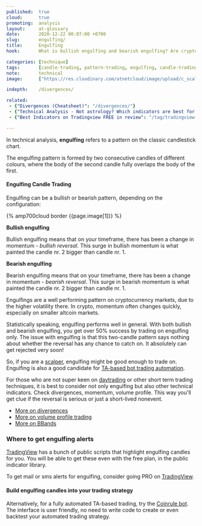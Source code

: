 ```yaml
---
published:  true
cloud:      true
promoting:  analysis
layout:     at-glossary
date:       2020-12-22 00:07:00 +0700
slug:       engulfing/
title:      Engulfing
hook:       What is bullish engulfing and bearish engulfing? Are cryptocurrencies good markets to trade on engulfing?

categories: [technique]
tags:       [candle-trading, pattern-trading, engulfing, candle-trading, technical-analysis, tradingview, bitfinex]
note:       technical
image:      ["https://res.cloudinary.com/atnetcloud/image/upload/c_scale,h_360,w_700/v1608748339/atnet/_glossary/aaron-burden-YIkhLVA4PdE-unsplash_prriyc.jpg", "https://res.cloudinary.com/atnetcloud/image/upload/c_lpad,h_360,w_700/v1608748225/atnet/_glossary/engulfing_g5qpan.jpg"]

indepth:    /divergences/

related:
 - {"Divergences (Cheatsheet)": "/divergences/"}
 - {"Technical Analysis - Not astrology? Which indicators are best for crypto trading": "/technical-analysis/"}
 - {"Best Indicators on Tradingview FREE in review": "/tag/tradingview-script-review/"}

---
```


In technical analysis, **engulfing** refers to a pattern on the classic candlestick chart.

The engulfing pattern is formed by two consecutive candles of different colours, where the body of the second candle fully overlaps the body of the first.

<!--more-->

#### Engulfing Candle Trading

Engulfing can be a bullish or bearish pattern, depending on the configuration:

{% amp700cloud border {{page.image[1]}} %}

**Bullish engulfing**

Bullish engulfing means that on your timeframe, there has been a change in momentum - *bullish reversal*. This surge in bullish momentum is what painted the candle nr. 2 bigger than candle nr. 1.

**Bearish engulfing**

Bearish engulfing means that on your timeframe, there has been a change in momentum - *bearish reversal*. This surge in bearish momentum is what painted the candle nr. 2 bigger than candle nr. 1.

Engulfings are a well performing pattern on cryptocurrency markets, due to the higher volatility there. In crypto, momentum often changes quickly, especially on smaller altcoin markets.

Statistically speaking, engulfing performs well in general. With both bullish and bearish engulfing, you get over 50% success by trading on engulfing only. The issue with engulfing is that this two-candle pattern says nothing about whether the reversal has any chance to catch on. It absolutely can get rejected very soon!

So, if you are a [scalper](/strategy/scalping/), engulfing might be good enough to trade on. Engulfing is also a good candidate for [TA-based bot trading automation](http://bit.ly/at-coinrule).

For those who are not super keen on [daytrading](/daytrading/) or other short term trading techniques, it is best to consider not only engulfing but also other technical indicators. Check divergences, momentum, volume profile. This way you'll get clue if the reversal is serious or just a short-lived nonevent.

* [More on divergences](/divergences/)
* [More on volume profile trading](/glossary/vpvr/)
* [More on BBands](/glossary/bbands/)

### Where to get engulfing alerts

[TradingView](http://bit.ly/at-tvd-eth) has a bunch of public scripts that highlight engulfing candles for you. You will be able to get these even with the free plan, in the public indicator library.

To get mail or sms alerts for engulfing, consider going PRO on [TradingView](http://bit.ly/at-tvd-eth).

#### Build engulfing candles into your trading strategy

Alternatively, for a fully automated TA-based trading, try the [Coinrule bot](http://bit.ly/at-coinrule). The interface is user friendly, no need to write code to create or even backtest your automated trading strategy.

